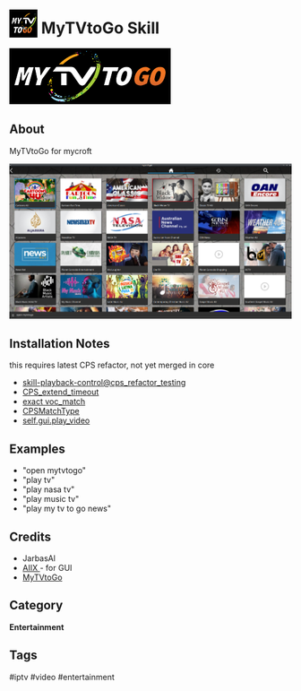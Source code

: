 # <img src='./res/MyTVToGo_icon_bg.png' card_color='#40DBB0' width='50' height='50' style='vertical-align:bottom'/> MyTVtoGo Skill

![](./res/MyTVToGo_bg.png)

## About 

MyTVtoGo for mycroft

![](./mytvtogo.png)

## Installation Notes

this requires latest CPS refactor, not yet merged in core

- [skill-playback-control@cps_refactor_testing](https://github.com/JarbasAl/skill-playback-control/tree/cps_refactor_testing)
- [CPS_extend_timeout](https://github.com/MycroftAI/mycroft-core/pull/2666)
- [exact voc_match](https://github.com/MycroftAI/mycroft-core/pull/2675)
- [CPSMatchType](https://github.com/MycroftAI/mycroft-core/pull/2660)
- [self.gui.play_video](https://github.com/MycroftAI/mycroft-core/pull/2683)

## Examples 

* "open mytvtogo"
* "play tv"
* "play nasa tv"
* "play music tv"
* "play my tv to go news"

## Credits 
- JarbasAl
- [AIIX ](https://github.com/AIIX/) - for GUI
- [MyTVtoGo](https://mytvtogo.net/) 


## Category
**Entertainment**

## Tags
#iptv
#video
#entertainment